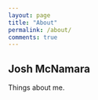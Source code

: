 ```yaml
---
layout: page
title: "About"
permalink: /about/
comments: true
---
```


## Josh McNamara
Things about me.
